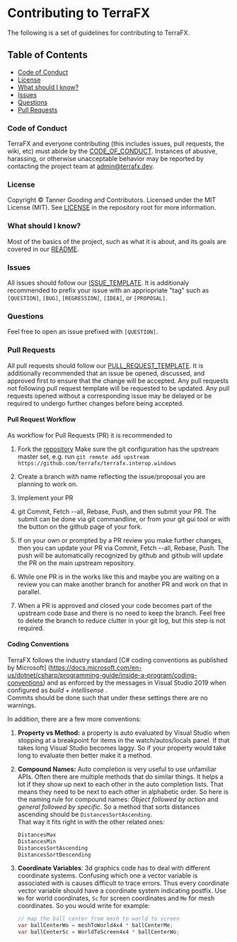 # Contributing to TerraFX

The following is a set of guidelines for contributing to TerraFX.

## Table of Contents

* [Code of Conduct](#code-of-conduct)
* [License](#license)
* [What should I know?](#what-should-i-know)
* [Issues](#issues)
* [Questions](#questions)
* [Pull Requests](#pull-requests)

### Code of Conduct

TerraFX and everyone contributing (this includes issues, pull requests, the
wiki, etc) must abide by the [CODE_OF_CONDUCT](CODE_OF_CONDUCT.md).
Instances of abusive, harassing, or otherwise unacceptable behavior may be
reported by contacting the project team at admin@terrafx.dev.

### License

Copyright © Tanner Gooding and Contributors. Licensed under the MIT License
(MIT). See [LICENSE](../LICENSE.md) in the repository root for more information.

### What should I know?

Most of the basics of the project, such as what it is about, and its goals are
covered in our [README](README.md).

### Issues

All issues should follow our [ISSUE_TEMPLATE](ISSUE_TEMPLATE.md). It is
additionaly recommended to prefix your issue with an appriopriate "tag" such as
`[QUESTION]`, `[BUG]`, `[REGRESSION]`, `[IDEA]`, or `[PROPOSAL]`.

### Questions

Feel free to open an issue prefixed with `[QUESTION]`.

### Pull Requests

All pull requests should follow our
[PULL_REQUEST_TEMPLATE](PULL_REQUEST_TEMPLATE.md). It is additionally
recommended that an issue be opened, discussed, and approved first to ensure
that the change will be accepted. Any pull requests not following pull request
template will be requested to be updated. Any pull requests opened without a
corresponding issue may be delayed or be required to undergo further changes
before being accepted.

#### Pull Request Workflow

As workflow for Pull Requests (PR) it is recommended to 

1. Fork the [repository](https://github.com/terrafx/terrafx.interop.windows) 
Make sure the git configuration has the upstream master set, 
e.g. run `git remote add upstream https://github.com/terrafx/terrafx.interop.windows`

2. Create a branch with name reflecting the issue/proposal you are planning to work on.

3. Implement your PR

4. git Commit, Fetch --all, Rebase, Push, and then submit your PR. 
The submit can be done via git commandline, or from your git gui tool 
or with the button on the github page of your fork. 

5. If on your own or prompted by a PR review you make further changes, 
then you can update your PR via Commit, Fetch --all, Rebase, Push. 
The push will be automatically recognized by github and github 
will update the PR on the main upstream repository.

6. While one PR is in the works like this and maybe you are waiting on 
a review you can make another branch for another PR and work on that in parallel.

7. When a PR is approved and closed your code becomes part of the upstream code base 
and there is no need to keep the branch. 
Feel free to delete the branch to reduce clutter in your git log, 
but this step is not required.

#### Coding Conventions

TerraFX follows the industry standard 
[C# coding conventions as published by Microsoft]
(https://docs.microsoft.com/en-us/dotnet/csharp/programming-guide/inside-a-program/coding-conventions) 
and as enforced by the messages in Visual Studio 2019 
when configured as *build + intellisense* .  
Commits should be done such that under these settings there are no warnings.

In addition, there are a few more conventions:

1. **Property vs Method:** a property is auto evaluated by Visual Studio 
when stopping at a breakpoint for items in the watch/autos/locals panel. 
If that takes long Visual Studio becomes laggy. 
So if your property would take long to evaluate then better make it a method.

2. **Compound Names:** Auto completion is very useful to use unfamiliar APIs. 
Often there are multiple methods that do similar things. 
It helps a lot if they show up next to each other in the auto completion lists. 
That means they need to be next to each other in alphabetic order. 
So here is the naming rule for compound names: 
*Object followed by action* and *general followed by specific*. 
So a method that sorts distances ascending should be `DistancesSortAscending`.  
That way it fits right in with the other related ones:

   ```c#
   DistancesMax
   DistancesMin
   DistancesSortAscending
   DistancesSortDescending    
   ```

3. **Coordinate Variables**: 3d graphics code has to deal with different coordinate systems. 
Confusing which one a vector variable is associated with is causes difficult to trace errors. 
Thus every coordinate vector variable should have a coordinate system indicating postfix. 
Use `Wo` for world coordinates, 
`Sc` for screen coordinates 
and `Me` for mesh coordinates. 
So you would write for example:

    ```c#
   // map the ball center from mesh to world to screen
   var ballCenterWo = meshToWorld4x4 * ballCenterMe;
   var ballCenterSc = WorldToScreen4x4 * ballCenterWo;
    ```

   